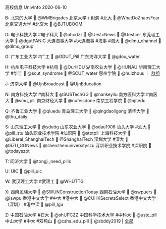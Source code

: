 高校信息 UnivInfo
2020-06-10

B:
  北京的大学
    📣  @WMBrigades
  北京大学 / 树洞  #北大
    📣  @WhatDoZhaosFear
  北京交通大学 #北交大
    📣  @BJTUBOOM

D:
  电子科技大学  #电子科大
    📣  @ohcdzz
    📣  @UestcNews
    💬  @Uestcer
  东莞理工大学
    📣  @dgutPANIC
  大连海事大学  #大连海事 #海事 #海大
    📣  @dlmu_channel
    💬  @dlmu_group

G:
  广东工业大学  #广工
    📣  @GDUT_Pill
  广东海洋大学
    💬  @gdou_water

H:
  杭州电子科技大学  #杭电
    💬  @OurHDU
  湖南农业大学
    💬  @HUNAU
  华南理工大学  #华工
    📣  @scut_syndrome
    💬  @SCUT_water
  惠州学院
    📣  @huizhouu ｜ [群组](tg://resolve?domain=hz_univ)

J:
  济南大学
    📣  @UjnBroadcast
    💬  @UjnEducation

N:
  南方科技大学  #南科大
    📣  @SUSTechGG
    📣  @nankeyilu
  南方医科大学  #南医大
    📣  @smu_pill
  南京财经大学
    📣  @nufeisdone
  南京工程学院
    💬  @njitedu

Q:
  齐鲁工业大学
    💬  @qluedu
  青岛理工大学
    💬  @qingdaoligong
  清华大学
    📣  @thu_daily

S:
  山东理工大学
    💬  @sduttg
  山东农业大学
    💬  @sdau1906
  汕头大学  #汕大
    📣  @pill_stu
  汕头职业技术学院  #汕职院
    📣  @stptpill
  上海科技大学
    📣  @Liberal_ShanghaiTech
    💬  @ShanghaiTech
  深圳大学  #深大
    📣  @SZU_GGNews
    💬  @shenzhenuniversityszu
  深圳职业技术学院  #深职院
    📣  @todayszpt

T:
  同济大学
    📣  @tongji_need_pills

U:
  UIC
    📣  @pill_uic

W:
  武汉理工大学  #武理工
    💬  @WHUTTG

X:
  西南民族大学
    📣  @SWUNConstructionToday
  西南石油大学
    📣  @swpuers
    💬  @iswpu
  香港中文大学  #中大 #港中大
    📣  @CUHKSecretsSelect
  香港中文大学（深圳） #港中深
    📣  @pill_lgu

Z:
  中国石油大学  #石大
    📣  @ohUPCZZ
  中国科学技术大学  #中科大
    📣  @ustc_pill
  中山大学  #中大 #双鸭山
    📣  @cshs_edu_pill
    💬  @sbddy2019 | [全部](tg://resolve?domain=sysutr_channel)
